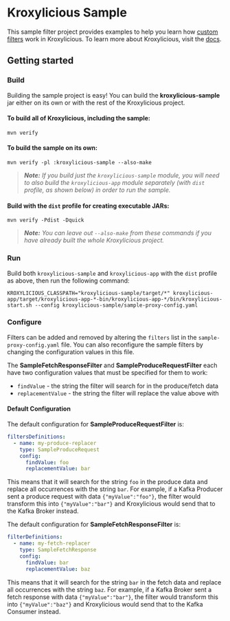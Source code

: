 # Kroxylicious Sample

This sample filter project provides examples to help you learn how [custom filters](https://kroxylicious.io/kroxylicious/#_custom_filters) work in Kroxylicious. To learn more about Kroxylicious, visit the [docs](https://kroxylicious.io/kroxylicious). 

## Getting started

### Build

Building the sample project is easy! You can build the **kroxylicious-sample** jar either on its own or with the rest of the Kroxylicious project.

#### To build all of Kroxylicious, including the sample:

```shell
mvn verify
```

#### To build the sample on its own:

```shell
mvn verify -pl :kroxylicious-sample --also-make
```

> *__Note:__ If you build just the `kroxylicious-sample` module, you will need to also build the `kroxylicious-app` module separately (with `dist` profile, as shown below) in order to run the sample.*

#### Build with the `dist` profile for creating executable JARs:

```shell
mvn verify -Pdist -Dquick
```

> *__Note:__ You can leave out `--also-make` from these commands if you have already built the whole Kroxylicious project.*

### Run

Build both `kroxylicious-sample` and `kroxylicious-app` with the `dist` profile as above, then run the following command:

```shell
KROXYLICIOUS_CLASSPATH="kroxylicious-sample/target/*" kroxylicious-app/target/kroxylicious-app-*-bin/kroxylicious-app-*/bin/kroxylicious-start.sh --config kroxylicious-sample/sample-proxy-config.yaml
```

### Configure

Filters can be added and removed by altering the `filters` list in the `sample-proxy-config.yaml` file. You can also reconfigure the sample filters by changing the configuration values in this file.

The **SampleFetchResponseFilter** and **SampleProduceRequestFilter** each have two configuration values that must be specified for them to work:

 - `findValue` - the string the filter will search for in the produce/fetch data
 - `replacementValue` - the string the filter will replace the value above with

#### Default Configuration


The default configuration for **SampleProduceRequestFilter** is:

```yaml
filtersDefinitions:
  - name: my-produce-replacer
    type: SampleProduceRequest
    config:
      findValue: foo
      replacementValue: bar
```

This means that it will search for the string `foo` in the produce data and replace all occurrences with the string `bar`. For example, if a Kafka Producer sent a produce request with data `{"myValue":"foo"}`, the filter would transform this into `{"myValue":"bar"}` and Kroxylicious would send that to the Kafka Broker instead. 

The default configuration for **SampleFetchResponseFilter** is:

```yaml
filterDefinitions:
  - name: my-fetch-replacer
    type: SampleFetchResponse
    config:
      findValue: bar
      replacementValue: baz
```

This means that it will search for the string `bar` in the fetch data and replace all occurrences with the string `baz`. For example, if a Kafka Broker sent a fetch response with data `{"myValue":"bar"}`, the filter would transform this into `{"myValue":"baz"}` and Kroxylicious would send that to the Kafka Consumer instead.